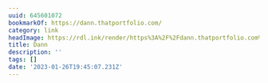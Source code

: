```yaml
---
uuid: 645601072
bookmarkOf: https://dann.thatportfolio.com/
category: link
headImage: https://rdl.ink/render/https%3A%2F%2Fdann.thatportfolio.com%2F
title: Dann
description: ''
tags: []
date: '2023-01-26T19:45:07.231Z'
---
```



